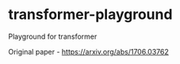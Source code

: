 # transformer-playground
Playground for transformer

Original paper - https://arxiv.org/abs/1706.03762
